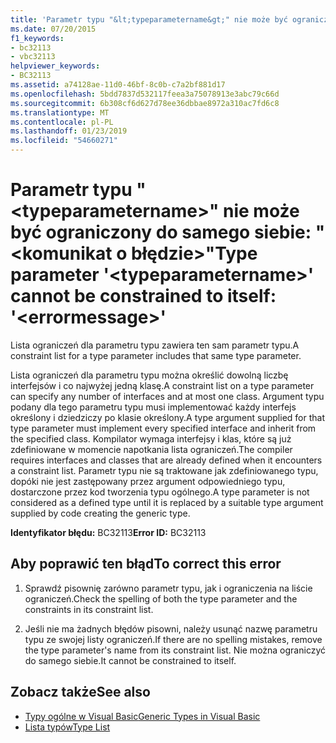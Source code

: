 ```yaml
---
title: 'Parametr typu "&lt;typeparametername&gt;" nie może być ograniczony do samego siebie: "&lt;komunikat o błędzie&gt;"'
ms.date: 07/20/2015
f1_keywords:
- bc32113
- vbc32113
helpviewer_keywords:
- BC32113
ms.assetid: a74128ae-11d0-46bf-8c0b-c7a2bf881d17
ms.openlocfilehash: 5bdd7837d532117feea3a75078913e3abc79c66d
ms.sourcegitcommit: 6b308cf6d627d78ee36dbbae8972a310ac7fd6c8
ms.translationtype: MT
ms.contentlocale: pl-PL
ms.lasthandoff: 01/23/2019
ms.locfileid: "54660271"
---
```

# <a name="type-parameter-lttypeparameternamegt-cannot-be-constrained-to-itself-lterrormessagegt"></a><span data-ttu-id="8d4dd-102">Parametr typu "&lt;typeparametername&gt;" nie może być ograniczony do samego siebie: "&lt;komunikat o błędzie&gt;"</span><span class="sxs-lookup"><span data-stu-id="8d4dd-102">Type parameter '&lt;typeparametername&gt;' cannot be constrained to itself: '&lt;errormessage&gt;'</span></span>
<span data-ttu-id="8d4dd-103">Lista ograniczeń dla parametru typu zawiera ten sam parametr typu.</span><span class="sxs-lookup"><span data-stu-id="8d4dd-103">A constraint list for a type parameter includes that same type parameter.</span></span>  
  
 <span data-ttu-id="8d4dd-104">Lista ograniczeń dla parametru typu można określić dowolną liczbę interfejsów i co najwyżej jedną klasę.</span><span class="sxs-lookup"><span data-stu-id="8d4dd-104">A constraint list on a type parameter can specify any number of interfaces and at most one class.</span></span> <span data-ttu-id="8d4dd-105">Argument typu podany dla tego parametru typu musi implementować każdy interfejs określony i dziedziczy po klasie określony.</span><span class="sxs-lookup"><span data-stu-id="8d4dd-105">A type argument supplied for that type parameter must implement every specified interface and inherit from the specified class.</span></span> <span data-ttu-id="8d4dd-106">Kompilator wymaga interfejsy i klas, które są już zdefiniowane w momencie napotkania lista ograniczeń.</span><span class="sxs-lookup"><span data-stu-id="8d4dd-106">The compiler requires interfaces and classes that are already defined when it encounters a constraint list.</span></span> <span data-ttu-id="8d4dd-107">Parametr typu nie są traktowane jak zdefiniowanego typu, dopóki nie jest zastępowany przez argument odpowiedniego typu, dostarczone przez kod tworzenia typu ogólnego.</span><span class="sxs-lookup"><span data-stu-id="8d4dd-107">A type parameter is not considered as a defined type until it is replaced by a suitable type argument supplied by code creating the generic type.</span></span>  
  
 <span data-ttu-id="8d4dd-108">**Identyfikator błędu:** BC32113</span><span class="sxs-lookup"><span data-stu-id="8d4dd-108">**Error ID:** BC32113</span></span>  
  
## <a name="to-correct-this-error"></a><span data-ttu-id="8d4dd-109">Aby poprawić ten błąd</span><span class="sxs-lookup"><span data-stu-id="8d4dd-109">To correct this error</span></span>  
  
1.  <span data-ttu-id="8d4dd-110">Sprawdź pisownię zarówno parametr typu, jak i ograniczenia na liście ograniczeń.</span><span class="sxs-lookup"><span data-stu-id="8d4dd-110">Check the spelling of both the type parameter and the constraints in its constraint list.</span></span>  
  
2.  <span data-ttu-id="8d4dd-111">Jeśli nie ma żadnych błędów pisowni, należy usunąć nazwę parametru typu ze swojej listy ograniczeń.</span><span class="sxs-lookup"><span data-stu-id="8d4dd-111">If there are no spelling mistakes, remove the type parameter's name from its constraint list.</span></span> <span data-ttu-id="8d4dd-112">Nie można ograniczyć do samego siebie.</span><span class="sxs-lookup"><span data-stu-id="8d4dd-112">It cannot be constrained to itself.</span></span>  
  
## <a name="see-also"></a><span data-ttu-id="8d4dd-113">Zobacz także</span><span class="sxs-lookup"><span data-stu-id="8d4dd-113">See also</span></span>
- [<span data-ttu-id="8d4dd-114">Typy ogólne w Visual Basic</span><span class="sxs-lookup"><span data-stu-id="8d4dd-114">Generic Types in Visual Basic</span></span>](../../visual-basic/programming-guide/language-features/data-types/generic-types.md)
- [<span data-ttu-id="8d4dd-115">Lista typów</span><span class="sxs-lookup"><span data-stu-id="8d4dd-115">Type List</span></span>](../../visual-basic/language-reference/statements/type-list.md)
